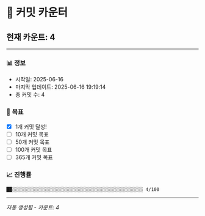 # 🔢 커밋 카운터

## 현재 카운트: 4

---

### 📊 정보
- 시작일: 2025-06-16
- 마지막 업데이트: 2025-06-16 19:19:14
- 총 커밋 수: 4

### 🎯 목표
- [x] 1개 커밋 달성!
- [ ] 10개 커밋 목표
- [ ] 50개 커밋 목표
- [ ] 100개 커밋 목표
- [ ] 365개 커밋 목표

### 📈 진행률
```
██░░░░░░░░░░░░░░░░░░░░░░░░░░░░░░░░░░░░░░░░░░░░░░░░ 4/100
```

---
*자동 생성됨 - 카운트: 4*
